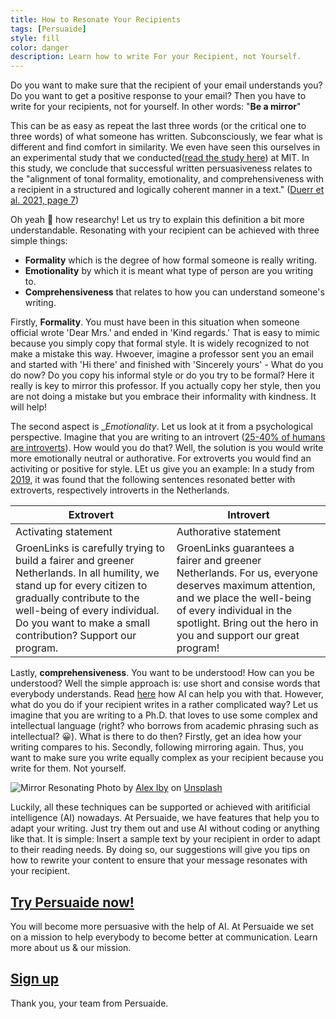 ```yaml
---
title: How to Resonate Your Recipients
tags: [Persuaide]
style: fill
color: danger
description: Learn how to write For your Recipient, not Yourself.
---
```


Do you want to make sure that the recipient of your email understands you? Do you want to get a positive response to your email? Then you have to write for your recipients, not for yourself. In other words: "__Be a mirror__"

This can be as easy as repeat the last three words (or the critical one to three words) of what someone has written. Subconsciously, we fear what is different and find comfort in similarity. We even have seen this ourselves in an experimental study that we conducted([read the study here](https://arxiv.org/abs/2104.12454)) at MIT. In this study, we conclude that successful written persuasiveness relates to the "alignment of tonal formality, emotionality, and comprehensiveness with a recipient in a structured and logically coherent manner in a text." ([Duerr et al. 2021, page 7](https://arxiv.org/pdf/2104.12454.pdf))

Oh yeah :facepalm: how researchy! Let us try to explain this definition a bit more understandable. 
Resonating with your recipient can be achieved with three simple things:

- __Formality__ which is the degree of how formal someone is really writing.
- __Emotionality__ by which it is meant what type of person are you writing to.
- __Comprehensiveness__ that relates to how you can understand someone's writing.

Firstly,  __Formality__. You must have been in this situation when someone official wrote 'Dear Mrs.' and ended in 'Kind regards.' That is easy to mimic because you simply copy that formal style. It is widely recognized to not make a mistake this way. Hwoever, imagine a professor sent you an email and started with 'Hi there' and finished with 'Sincerely yours' - What do you do now? 
Do you copy his informal style or do you try to be formal? Here it really is key to mirror this professor. If you actually copy her style, then you are not doing a mistake but you embrace their informality with kindness. It will help! 

The second aspect is __Emotionality_. Let us look at it from a psychological perspective. Imagine that you are writing to an introvert ([25-40% of humans are introverts](https://www.verywellmind.com/signs-you-are-an-introvert-2795427)). How would you do that? Well, the solution is you would write more emotionally neutral or authorative. For extroverts you would find an activiting or positive for style. LEt us give you an example: In a study from [2019](https://journals.sagepub.com/doi/pdf/10.1177/0093650220961965), it was found that the following sentences resonated better with extroverts, respectively introverts in the Netherlands. 

Extrovert|Introvert
---|---
Activating statement | Authorative statement
GroenLinks is carefully trying to build a fairer and greener Netherlands. In all humility, we stand up for every citizen to gradually contribute to the well-being of every individual. Do you want to make a small contribution? Support our program. | GroenLinks guarantees a fairer and greener Netherlands. For us, everyone deserves maximum attention, and we place the well-being of every individual in the spotlight. Bring out the hero in you and support our great program!				

Lastly, __comprehensiveness__. You want to be understood! How can you be understood? Well the simple approach is: use short and consise words that everybody understands. Read [here](www.duerr.se/blog/tools) how AI can help you with that. However, what do you do if your recipient writes in a rather complicated way? 
Let us imagine that you are writing to a Ph.D. that loves to use some complex and intellectual language (right? who borrows from academic phrasing such as intellectual? :grinning:). What is there to do then? Firstly, get an idea how your writing compares to his. Secondly, following mirroring again. Thus, you want to make sure you write equally complex as your recipient because you write for them. Not yourself. 

![Mirror Resonating](https://images.unsplash.com/photo-1511298521967-cefc9f26ec55?ixid=MnwxMjA3fDB8MHxwaG90by1wYWdlfHx8fGVufDB8fHx8&ixlib=rb-1.2.1&auto=format&fit=crop&w=971&q=80)
Photo by <a href="https://unsplash.com/@alexiby?utm_source=unsplash&utm_medium=referral&utm_content=creditCopyText">Alex Iby</a> on <a href="https://unsplash.com/s/photos/mirror?utm_source=unsplash&utm_medium=referral&utm_content=creditCopyText">Unsplash</a>

Luckily, all these techniques can be supported or achieved with aritificial intelligence (AI) nowadays. At Persuaide, we have features that help you to adapt your writing. Just try them out and use AI without coding or anything like that. It is simple: Insert a sample text by your recipient in order to adapt to their reading needs. By doing so, our suggestions will give you tips on how to rewrite your content to ensure that your message resonates with your recipient.

## [Try Persuaide now!](http://app.persuai.de)

You will become more persuasive with the help of AI. At Persuaide we set on a mission to help everybody to become better at communication. 
Learn more about us & our mission. 

## [Sign up](www.persuai.de)

Thank you, your team from Persuaide.